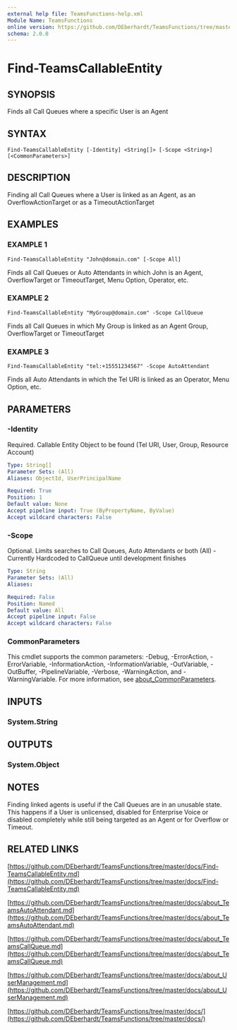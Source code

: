 ```yaml
---
external help file: TeamsFunctions-help.xml
Module Name: TeamsFunctions
online version: https://github.com/DEberhardt/TeamsFunctions/tree/master/docs/Find-TeamsCallableEntity.md
schema: 2.0.0
---
```


# Find-TeamsCallableEntity

## SYNOPSIS
Finds all Call Queues where a specific User is an Agent

## SYNTAX

```
Find-TeamsCallableEntity [-Identity] <String[]> [-Scope <String>] [<CommonParameters>]
```

## DESCRIPTION
Finding all Call Queues where a User is linked as an Agent, as an OverflowActionTarget or as a TimeoutActionTarget

## EXAMPLES

### EXAMPLE 1
```
Find-TeamsCallableEntity "John@domain.com" [-Scope All]
```

Finds all Call Queues or Auto Attendants in which John is an Agent, OverflowTarget or TimeoutTarget, Menu Option, Operator, etc.

### EXAMPLE 2
```
Find-TeamsCallableEntity "MyGroup@domain.com" -Scope CallQueue
```

Finds all Call Queues in which My Group is linked as an Agent Group, OverflowTarget or TimeoutTarget

### EXAMPLE 3
```
Find-TeamsCallableEntity "tel:+15551234567" -Scope AutoAttendant
```

Finds all Auto Attendants in which the Tel URI is linked as an Operator, Menu Option, etc.

## PARAMETERS

### -Identity
Required.
Callable Entity Object to be found (Tel URI, User, Group, Resource Account)

```yaml
Type: String[]
Parameter Sets: (All)
Aliases: ObjectId, UserPrincipalName

Required: True
Position: 1
Default value: None
Accept pipeline input: True (ByPropertyName, ByValue)
Accept wildcard characters: False
```

### -Scope
Optional.
Limits searches to Call Queues, Auto Attendants or both (All) - Currently Hardcoded to CallQueue until development finishes

```yaml
Type: String
Parameter Sets: (All)
Aliases:

Required: False
Position: Named
Default value: All
Accept pipeline input: False
Accept wildcard characters: False
```

### CommonParameters
This cmdlet supports the common parameters: -Debug, -ErrorAction, -ErrorVariable, -InformationAction, -InformationVariable, -OutVariable, -OutBuffer, -PipelineVariable, -Verbose, -WarningAction, and -WarningVariable. For more information, see [about_CommonParameters](http://go.microsoft.com/fwlink/?LinkID=113216).

## INPUTS

### System.String
## OUTPUTS

### System.Object
## NOTES
Finding linked agents is useful if the Call Queues are in an unusable state.
This happens if a User is unlicensed, disabled for Enterprise Voice or disabled completely
while still being targeted as an Agent or for Overflow or Timeout.

## RELATED LINKS

[https://github.com/DEberhardt/TeamsFunctions/tree/master/docs/Find-TeamsCallableEntity.md](https://github.com/DEberhardt/TeamsFunctions/tree/master/docs/Find-TeamsCallableEntity.md)

[https://github.com/DEberhardt/TeamsFunctions/tree/master/docs/about_TeamsAutoAttendant.md](https://github.com/DEberhardt/TeamsFunctions/tree/master/docs/about_TeamsAutoAttendant.md)

[https://github.com/DEberhardt/TeamsFunctions/tree/master/docs/about_TeamsCallQueue.md](https://github.com/DEberhardt/TeamsFunctions/tree/master/docs/about_TeamsCallQueue.md)

[https://github.com/DEberhardt/TeamsFunctions/tree/master/docs/about_UserManagement.md](https://github.com/DEberhardt/TeamsFunctions/tree/master/docs/about_UserManagement.md)

[https://github.com/DEberhardt/TeamsFunctions/tree/master/docs/](https://github.com/DEberhardt/TeamsFunctions/tree/master/docs/)

